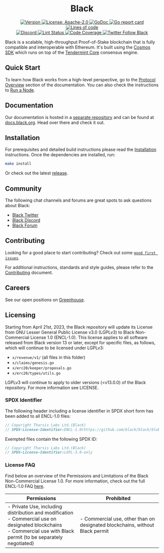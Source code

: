 <!--
parent:
  order: false
-->

<div align="center">
  <h1> Black </h1>
</div>

<div align="center">
  <a href="https://github.com/black/black/releases/latest">
    <img alt="Version" src="https://img.shields.io/github/tag/tharsis/black.svg" />
  </a>
  <a href="https://github.com/black/black/blob/main/LICENSE">
    <img alt="License: Apache-2.0" src="https://img.shields.io/github/license/tharsis/black.svg" />
  </a>
  <a href="https://pkg.go.dev/github.com/black/black">
    <img alt="GoDoc" src="https://godoc.org/github.com/black/black?status.svg" />
  </a>
  <a href="https://goreportcard.com/report/github.com/black/black">
    <img alt="Go report card" src="https://goreportcard.com/badge/github.com/black/black"/>
  </a>
  <a href="https://bestpractices.coreinfrastructure.org/projects/5018">
    <img alt="Lines of code" src="https://img.shields.io/tokei/lines/github/tharsis/black">
  </a>
</div>
<div align="center">
  <a href="https://discord.gg/black">
    <img alt="Discord" src="https://img.shields.io/discord/809048090249134080.svg" />
  </a>
  <a href="https://github.com/black/black/actions?query=branch%3Amain+workflow%3ALint">
    <img alt="Lint Status" src="https://github.com/black/black/actions/workflows/lint.yml/badge.svg?branch=main" />
  </a>
  <a href="https://codecov.io/gh/black/black">
    <img alt="Code Coverage" src="https://codecov.io/gh/black/black/branch/main/graph/badge.svg" />
  </a>
  <a href="https://twitter.com/BlackOrg">
    <img alt="Twitter Follow Black" src="https://img.shields.io/twitter/follow/BlackOrg"/>
  </a>
</div>

Black is a scalable, high-throughput Proof-of-Stake blockchain
that is fully compatible and interoperable with Ethereum.
It's built using the [Cosmos SDK](https://github.com/cosmos/cosmos-sdk/)
which runs on top of the [Tendermint Core](https://github.com/tendermint/tendermint) consensus engine.

## Quick Start

To learn how Black works from a high-level perspective,
go to the [Protocol Overview](https://docs.black.org/protocol) section of the documentation.
You can also check the instructions to [Run a Node](https://docs.black.org/protocol/black-cli#run-an-black-node).

## Documentation

Our documentation is hosted in a [separate repository](https://github.com/black/docs) and can be found at [docs.black.org](https://docs.black.org).
Head over there and check it out.

## Installation

For prerequisites and detailed build instructions
please read the [Installation](https://docs.black.org/protocol/black-cli) instructions.
Once the dependencies are installed, run:

```bash
make install
```

Or check out the latest [release](https://github.com/black/black/releases).

## Community

The following chat channels and forums are great spots to ask questions about Black:

- [Black Twitter](https://twitter.com/BlackOrg)
- [Black Discord](https://discord.gg/black)
- [Black Forum](https://commonwealth.im/black)

## Contributing

Looking for a good place to start contributing?
Check out some
[`good first issues`](https://github.com/black/black/issues?q=is%3Aopen+is%3Aissue+label%3A%22good+first+issue%22).

For additional instructions, standards and style guides, please refer to the [Contributing](./CONTRIBUTING.md) document.

## Careers

See our open positions on [Greenhouse](https://boards.eu.greenhouse.io/black).

## Licensing

Starting from April 21st, 2023, the Black repository will update its License
from GNU Lesser General Public License v3.0 (LGPLv3) to Black Non-Commercial
License 1.0 (ENCL-1.0). This license applies to all software released from Black
version 13 or later, except for specific files, as follows, which will continue
to be licensed under LGPLv3:

- `x/revenue/v1/` (all files in this folder)
- `x/claims/genesis.go`
- `x/erc20/keeper/proposals.go`
- `x/erc20/types/utils.go`

LGPLv3 will continue to apply to older versions (<v13.0.0) of the Black
repository. For more information see LICENSE.

### SPDX Identifier

The following header including a license identifier in SPDX short form has been added to all ENCL-1.0 files:

```go
// Copyright Tharsis Labs Ltd.(Black)
// SPDX-License-Identifier:ENCL-1.0(https://github.com/black/black/blob/main/LICENSE)
```

Exempted files contain the following SPDX ID:

```go
// Copyright Tharsis Labs Ltd.(Black)
// SPDX-License-Identifier:LGPL-3.0-only
```

### License FAQ

Find below an overview of the Permissions and Limitations of the Black Non-Commercial License 1.0.
For more information, check out the full ENCL-1.0 FAQ [here](/LICENSE_FAQ.md).

| Permissions                                                                                                                                                                  | Prohibited                                                                 |
| ---------------------------------------------------------------------------------------------------------------------------------------------------------------------------- | -------------------------------------------------------------------------- |
| - Private Use, including distribution and modification<br />- Commercial use on designated blockchains<br />- Commercial use with Black permit (to be separately negotiated) | - Commercial use, other than on designated blockchains, without Black permit |

